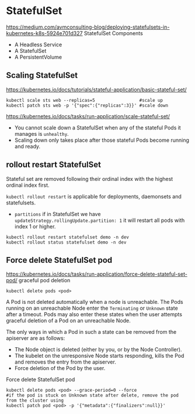 # StatefulSet

https://medium.com/avmconsulting-blog/deploying-statefulsets-in-kubernetes-k8s-5924e701d327
StatefulSet Components
- A Headless Service
- A StatefulSet
- A PersistentVolume

## Scaling StatefulSet
https://kubernetes.io/docs/tutorials/stateful-application/basic-stateful-set/
```
kubectl scale sts web --replicas=5                 #scale up
kubectl patch sts web -p '{"spec":{"replicas":3}}' #scale down
```

https://kubernetes.io/docs/tasks/run-application/scale-stateful-set/
- You cannot scale down a StatefulSet when any of the stateful Pods it manages is `unhealthy`. 
- Scaling down only takes place after those stateful Pods become running and ready.

## rollout restart StatefulSet
Stateful set are removed following their ordinal index with the highest ordinal index first.

`kubectl rollout restart` is applicable for deployments, daemonsets and statefulsets.
- `partitions`  if in StatefulSet we have `updateStrategy.rollingUpdate.partition: 1` it will restart all pods with index 1 or higher.
```
kubectl rollout restart statefulset demo -n dev
kubectl rollout status statefulset demo -n dev     
```

## Force delete StatefulSet pod
https://kubernetes.io/docs/tasks/run-application/force-delete-stateful-set-pod/
graceful pod deletion
```
kubectl delete pods <pod>
```

A Pod is not deleted automatically when a node is unreachable. 
The Pods running on an unreachable Node enter the `Terminating` or `Unknown` state after a timeout. 
Pods may also enter these states when the user attempts graceful deletion of a Pod on an unreachable Node. 

The only ways in which a Pod in such a state can be removed from the apiserver are as follows:
- The Node object is deleted (either by you, or by the Node Controller).
- The kubelet on the unresponsive Node starts responding, kills the Pod and removes the entry from the apiserver.
- Force deletion of the Pod by the user.

Force delete StatefulSet pod
```
kubectl delete pods <pod> --grace-period=0 --force
#if the pod is stuck on Unknown state after delete, remove the pod from the cluster using
kubectl patch pod <pod> -p '{"metadata":{"finalizers":null}}'
```
